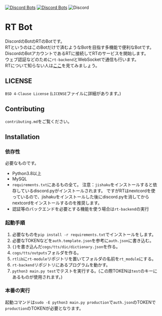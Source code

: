 [![Discord Bots](https://top.gg/api/widget/status/716496407212589087.svg)](https://top.gg/bot/716496407212589087) [![Discord Bots](https://top.gg/api/widget/servers/716496407212589087.svg)](https://top.gg/bot/716496407212589087) ![Discord](https://img.shields.io/discord/718641964672876614?label=support&logo=discord)
# RT Bot
DiscordのBotのRTのBotです。  
RTというのはこのBotだけで済むようなBotを目指す多機能で便利なBotです。  
DiscordのBotアカウントであるRTに接続してRTのサービスを開始します。  
ウェブ認証などのために`rt-backend`とWebSocketで通信も行います。  
RTについて知らない人は[ここ](https://rt-bot.com)を見てみましょう。

## LICENSE
`BSD 4-Clause License` (`LICENSE`ファイルに詳細があります。)

## Contributing
`contributing.md`をご覧ください。

## Installation
### 依存性
必要なものです。

* Python3.8以上
* MySQL
* `requirements.txt`にあるもの全て。
  注意：`jishaku`をインストールすると依存しているdiscord.pyがインストールされます。
  ですがRTはnextcordを使っているので、jishakuをインストールした後にdiscord.pyを消してからnextcordをインストールするのを推奨します。
* 認証等のバックエンドを必要とする機能を使う場合は`rt-backend`の実行
### 起動手順
1. 必要なものを`pip install -r requirements.txt`でインストールをします。
2. 必要なTOKENなどを`auth.template.json`を参考に`auth.json`に書き込む。
3. `{}`を書き込んだ`cogs/tts/dic/dictionary.json`を作る。
4. `cogs/tts/outputs`フォルダを作る。
5. `rtlib`に`rt-module`リポジトリを置いてフォルダの名前を`rt_module`にする。
6. `rt-backend`リポジトリにあるプログラムを動かす。
7. `python3 main.py test`でテストを実行する。(この際TOKENは`test`のキーにあるものが使用されます。)
### 本番の実行
起動コマンドは`sudo -E python3 main.py production`で`auth.json`のTOKENで`production`のTOKENが必要となります。
